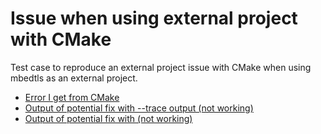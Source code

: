 # Issue when using external project with CMake

Test case to reproduce an external project issue with CMake when using
mbedtls as an external project.  

- [Error I get from CMake](https://gist.github.com/roxlu/bc3f738f462deb4a7b753c141da4a59f)
- [Output of potential fix with --trace output (not working)](https://gist.github.com/roxlu/81d26988211292a321a46b0700897034a)
- [Output of potential fix with (not working)](https://gist.github.com/roxlu/95f545bfa573ba89c0566b4213d28d12)

